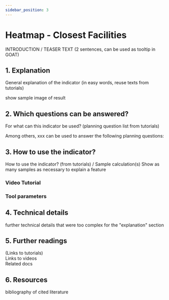 ```yaml
---
sidebar_position: 3
---
```


# Heatmap - Closest Facilities

INTRODUCTION / TEASER TEXT (2 sentences, can be used as tooltip in GOAT)

## 1. Explanation

General explanation of the indicator (in easy words, reuse texts from tutorials)

show sample image of result

## 2. Which questions can be answered? 

For what can this indicator be used? (planning question list from tutorials)

Among others, xxx can be used to answer the following planning questions:

## 3. How to use the indicator?

How to use the indicator? (from tutorials) / Sample calculation(s)
Show as many samples as necessary to explain a feature

### Video Tutorial

### Tool parameters

## 4. Technical details

further technical details that were too complex for the "explanation" section

## 5. Further readings

(Links to tutorials)  
Links to videos  
Related docs  

## 6. Resources

bibliography of cited literature